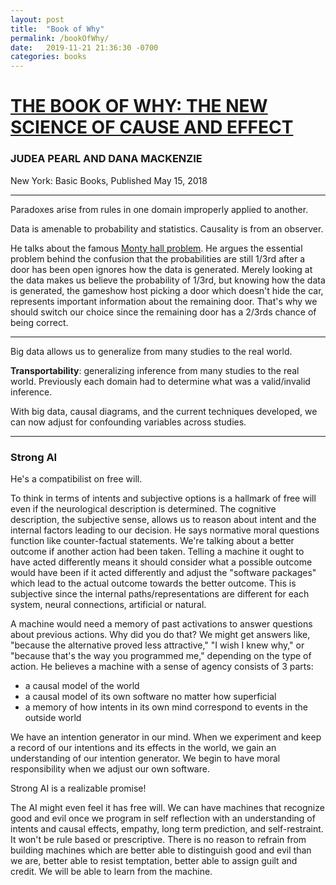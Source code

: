 ```yaml
---
layout: post
title:  "Book of Why"
permalink: /bookOfWhy/
date:   2019-11-21 21:36:30 -0700
categories: books
---
```


<!-- Google tag (gtag.js) -->
<script async src="https://www.googletagmanager.com/gtag/js?id=G-XSFETPYL59"></script>
<script>
  window.dataLayer = window.dataLayer || [];
  function gtag(){dataLayer.push(arguments);}
  gtag('js', new Date());

  gtag('config', 'G-XSFETPYL59');
</script>

# [THE BOOK OF WHY: THE NEW SCIENCE OF CAUSE AND EFFECT](https://bayes.cs.ucla.edu/WHY/)
### JUDEA PEARL AND DANA MACKENZIE

New York: Basic Books, Published May 15, 2018

---

Paradoxes arise from rules in one domain improperly applied to another.

Data is amenable to probability and statistics. Causality is from an observer.

He talks about the famous [Monty hall problem](https://en.wikipedia.org/wiki/Monty_Hall_problem). He argues the essential problem behind the confusion that the probabilities are still 1/3rd after a door has been open ignores how the data is generated. Merely looking at the data makes us believe the probability of 1/3rd, but knowing how the data is generated, the gameshow host picking a door which doesn't hide the car, represents important information about the remaining door. That's why we should switch our choice since the remaining door has a 2/3rds chance of being correct.

---

Big data allows us to generalize from many studies to the real world.

**Transportability**: generalizing inference from many studies to the real world. Previously each domain had to determine what was a valid/invalid inference.

With big data, causal diagrams, and the current techniques developed, we can now adjust for confounding variables across studies.

---

### Strong AI

He's a compatibilist on free will.

To think in terms of intents and subjective options is a hallmark of free will even if the neurological description is determined. The cognitive description, the subjective sense, allows us to reason about intent and the internal factors leading to our decision. He says normative moral questions function like counter-factual statements. We're talking about a better outcome if another action had been taken. Telling a machine it ought to have acted differently means it should consider what a possible outcome would have been if it acted differently and adjust the "software packages" which lead to the actual outcome towards the better outcome. This is subjective since the internal paths/representations are different for each system, neural connections, artificial or natural.

A machine would need a memory of past activations to answer questions about previous actions. Why did you do that? We might get answers like, "because the alternative proved less attractive," "I wish I knew why," or "because that's the way you programmed me," depending on the type of action. He believes a machine with a sense of agency consists of 3 parts:
- a causal model of the world
- a causal model of its own software no matter how superficial  
- a memory of how intents in its own mind correspond to events in the outside world

We have an intention generator in our mind. When we experiment and keep a record of our intentions and its effects in the world, we gain an understanding of our intention generator. We begin to have moral responsibility when we adjust our own software.

Strong AI is a realizable promise!

The AI might even feel it has free will. We can have machines that recognize good and evil once we program in self reflection with an understanding of intents and causal effects, empathy, long term prediction, and self-restraint. It won't be rule based or prescriptive. There is no reason to refrain from building machines which are better able to distinguish good and evil than we are, better able to resist temptation, better able to assign guilt and credit. We will be able to learn from the machine.

